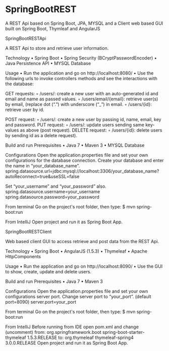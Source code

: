 # SpringBootREST
A REST Api based on Spring Boot, JPA, MYSQL and a Client web based GUI built on Spring Boot, Thymleaf and AngularJS

SpringBootRESTApi

A REST Api to store and retrieve user information.

Technology
	•	Spring Boot
	•	Spring Security (BCryptPasswordEncoder)
	•	Java Persistence API
	•	MYSQL Database

Usage
	•	Run the application and go on http://localhost:8080/
	•	Use the following urls to invoke controllers methods and see the interactions with the database:
	
GET requests:
	◦	/users/: create a new user with an auto-generated id and email and name as passed values.
	◦	/users/email/{email}: retrieve user(s) by email, (replace dot (“.”) with underscore (“_”) in email.
	◦	/users/{id}: retrieve user by id.

POST request:
	◦	/users/: create a new user by passing id, name, email, key and password.
PUT request:
	◦	/users/: update users sending same key-values as above (post request).
DELETE request:
	◦	/users/{id}: delete users by sending id as a delete request).


Build and run
Prerequisites
	•	Java 7
	•	Maven 3
	•	MYSQL Database

Configurations
Open the application.properties file and set your own configurations for the database connection.
Create your database and enter the name in “your_database_name”. 
spring.datasource.url=jdbc:mysql://localhost:3306/your_database_name?autoReconnect=true&useSSL=false

Set “your_username” and “your_password” also.
spring.datasource.username=your_username
spring.datasource.password=your_password

From terminal
Go on the project's root folder, then type:
$ mvn spring-boot:run

From IntelliJ
Open project and run it as Spring Boot App.


SpringBootRESTClient

Web based client GUI to access retrieve and post data from the REST Api.

Technology
	•	Spring Boot
	•	AngularJS (1.5.3)
	•	Thymeleaf
	•	Apache HttpComponents

Usage
	•	Run the application and go on http://localhost:8090/
	•	Use the GUI to show, create, update and delete users.


Build and run
Prerequisites
	•	Java 7
	•	Maven 3

Configurations
Open the application.properties file and set your own configurations server port.
Change server port to “your_port”. (default port=8090)
server.port=your_port

From terminal
Go on the project's root folder, then type:
$ mvn spring-boot:run

From IntelliJ
Before running from IDE open pom.xml and change (uncomment) from:
<dependency>
	<groupId>org.springframework.boot</groupId>
	<artifactId>spring-boot-starter-thymeleaf</artifactId>
	<version>1.5.3.RELEASE</version>
</dependency>
to:
<dependency>
	<groupId>org.thymeleaf</groupId>
	<artifactId>thymeleaf-spring4</artifactId>
	<version>3.0.0.RELEASE</version>
</dependency>
Open project and run it as Spring Boot App.
